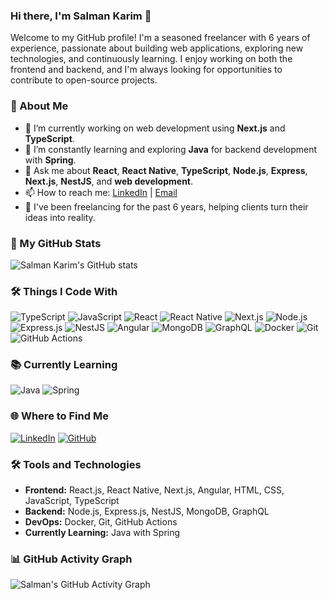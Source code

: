 ### Hi there, I'm Salman Karim 👋

Welcome to my GitHub profile! I'm a seasoned freelancer with 6 years of experience, passionate about building web applications, exploring new technologies, and continuously learning. I enjoy working on both the frontend and backend, and I'm always looking for opportunities to contribute to open-source projects.

### 🚀 About Me
- 🔭 I’m currently working on web development using **Next.js** and **TypeScript**.
- 🌱 I’m constantly learning and exploring **Java** for backend development with **Spring**.
- 💬 Ask me about **React**, **React Native**, **TypeScript**, **Node.js**, **Express**, **Next.js**, **NestJS**, and **web development**.
- 📫 How to reach me: [LinkedIn](https://www.linkedin.com/in/salman-karim-957a35133/) | [Email](mailto:salmankarim.khan42@gmail.com)
- 💼 I've been freelancing for the past 6 years, helping clients turn their ideas into reality.

### 🌟 My GitHub Stats
![Salman Karim's GitHub stats](https://github-readme-stats.vercel.app/api?username=SalmanKarim42&show_icons=true&theme=radical)

### 🛠️ Things I Code With

![TypeScript](https://img.shields.io/badge/-TypeScript-007ACC?style=flat&logo=typescript&logoColor=white)
![JavaScript](https://img.shields.io/badge/-JavaScript-F7DF1E?style=flat&logo=javascript&logoColor=black)
![React](https://img.shields.io/badge/-React-61DAFB?style=flat&logo=react&logoColor=white)
![React Native](https://img.shields.io/badge/-React%20Native-61DAFB?style=flat&logo=react&logoColor=white)
![Next.js](https://img.shields.io/badge/-Next.js-000000?style=flat&logo=nextdotjs&logoColor=white)
![Node.js](https://img.shields.io/badge/-Node.js-339933?style=flat&logo=nodedotjs&logoColor=white)
![Express.js](https://img.shields.io/badge/-Express.js-000000?style=flat&logo=express&logoColor=white)
![NestJS](https://img.shields.io/badge/-NestJS-E0234E?style=flat&logo=nestjs&logoColor=white)
![Angular](https://img.shields.io/badge/-Angular-DD0031?style=flat&logo=angular&logoColor=white)
![MongoDB](https://img.shields.io/badge/-MongoDB-47A248?style=flat&logo=mongodb&logoColor=white)
![GraphQL](https://img.shields.io/badge/-GraphQL-E10098?style=flat&logo=graphql&logoColor=white)
![Docker](https://img.shields.io/badge/-Docker-2496ED?style=flat&logo=docker&logoColor=white)
![Git](https://img.shields.io/badge/-Git-F05032?style=flat&logo=git&logoColor=white)
![GitHub Actions](https://img.shields.io/badge/-GitHub%20Actions-2088FF?style=flat&logo=github-actions&logoColor=white)

### 📚 Currently Learning

![Java](https://img.shields.io/badge/-Java-007396?style=flat&logo=java&logoColor=white)
![Spring](https://img.shields.io/badge/-Spring-6DB33F?style=flat&logo=spring&logoColor=white)

### 🌐 Where to Find Me

[![LinkedIn](https://img.shields.io/badge/LinkedIn-0077B5?style=for-the-badge&logo=linkedin&logoColor=white)](https://www.linkedin.com/in/salman-karim-957a35133/)
[![GitHub](https://img.shields.io/badge/GitHub-181717?style=for-the-badge&logo=github&logoColor=white)](https://github.com/SalmanKarim42)

### 🛠️ Tools and Technologies
- **Frontend:** React.js, React Native, Next.js, Angular, HTML, CSS, JavaScript, TypeScript
- **Backend:** Node.js, Express.js, NestJS, MongoDB, GraphQL
- **DevOps:** Docker, Git, GitHub Actions
- **Currently Learning:** Java with Spring


### 📊 GitHub Activity Graph
![Salman's GitHub Activity Graph](https://github-contribution-graph-example-5wrcbquhe.vercel.app/)
